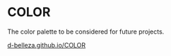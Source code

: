 # COLOR

The color palette to be considered for future projects.


[d-belleza.github.io/COLOR](https://d-belleza.github.io/COLOR)